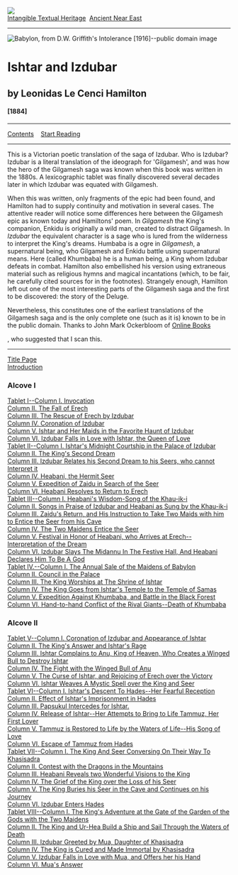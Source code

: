 [![](../../cdshop/ithlogo.png)](../../index)  
[Intangible Textual Heritage](../../index)  [Ancient Near
East](../index) 

------------------------------------------------------------------------

![Babylon, from D.W. Griffith's Intolerance \[1916\]--public domain
image](babylon.jpg)

# Ishtar and Izdubar

## by Leonidas Le Cenci Hamilton

#### \[1884\]

------------------------------------------------------------------------

[Contents](#contents)    [Start Reading](iai00)

------------------------------------------------------------------------

This is a Victorian poetic translation of the saga of Izdubar. Who is
Izdubar? Izdubar is a literal translation of the ideograph for
'Gilgamesh', and was how the hero of the Gilgamesh saga was known when
this book was written in the 1880s. A lexicographic tablet was finally
discovered several decades later in which Izdubar was equated with
Gilgamesh.

When this was written, only fragments of the epic had been found, and
Hamilton had to supply continuity and motivation in several cases. The
attentive reader will notice some differences here between the Gilgamesh
epic as known today and Hamiltons' poem. In *Gilgamesh* the King's
companion, Enkidu is originally a wild man, created to distract
Gilgamesh. In *Izdubar* the equivalent character is a sage who is lured
from the wilderness to interpret the King's dreams. Humbaba is a ogre in
*Gilgamesh*, a supernatural being, who Gilgamesh and Enkidu battle using
supernatural means. Here (called Khumbaba) he is a human being, a King
whom Izdubar defeats in combat. Hamilton also embellished his version
using extraneous material such as religious hymns and magical
incantations (which, to be fair, he carefully cited sources for in the
footnotes). Strangely enough, Hamilton left out one of the most
interesting parts of the Gilgamesh saga and the first to be discovered:
the story of the Deluge.

Nevertheless, this constitutes one of the earliest translations of the
Gilgamesh saga and is the only complete one (such as it is) known to be
in the public domain. Thanks to John Mark Ockerbloom of [Online
Books](https://digital.library.upenn.edu/books/)

, who suggested that I scan this.

<span id="contents"></span>

------------------------------------------------------------------------

[Title Page](iai00)  
[Introduction](iai01)  
<span id="section_000"></span>

### Alcove I

[Tablet I--Column I. Invocation](iai02)  
[Column II. The Fall of Erech](iai03)  
[Column III. The Rescue of Erech by Izdubar](iai04)  
[Column IV. Coronation of Izdubar](iai05)  
[Column V. Ishtar and Her Maids in the Favorite Haunt of
Izdubar](iai06)  
[Column VI. Izdubar Falls in Love with Ishtar, the Queen of
Love](iai07)  
[Tablet II--Column I. Ishtar's Midnight Courtship in the Palace of
Izdubar](iai08)  
[Column II. The King's Second Dream](iai09)  
[Column III. Izdubar Relates his Second Dream to his Seers, who cannot
Interpret it](iai10)  
[Column IV. Heabani, the Hermit Seer](iai11)  
[Column V. Expedition of Zaidu in Search of the Seer](iai12)  
[Column VI. Heabani Resolves to Return to Erech](iai13)  
[Tablet III--Column I. Heabani's Wisdom-Song of the Khau-ik-i](iai14)  
[Column II. Songs in Praise of Izdubar and Heabani as Sung by the
Khau-ik-i](iai15)  
[Column III. Zaidu's Return, and His Instruction to Take Two Maids with
him to Entice the Seer from his Cave](iai16)  
[Column IV. The Two Maidens Entice the Seer](iai17)  
[Column V. Festival in Honor of Heabani, who Arrives at
Erech--Interpretation of the Dream](iai18)  
[Column VI. Izdubar Slays The Midannu In The Festive Hall, And Heabani
Declares Him To Be A God](iai19)  
[Tablet IV.--Column I. The Annual Sale of the Maidens of
Babylon](iai20)  
[Column II. Council in the Palace](iai21)  
[Column III. The King Worships at The Shrine of Ishtar](iai22)  
[Column IV. The King Goes from Ishtar's Temple to the Temple of
Samas](iai23)  
[Column V. Expedition Against Khumbaba, and Battle in the Black
Forest](iai24)  
[Column VI. Hand-to-hand Conflict of the Rival Giants--Death of
Khumbaba](iai25)  
<span id="section_001"></span>

### Alcove II

[Tablet V--Column I. Coronation of Izdubar and Appearance of
Ishtar](iai26)  
[Column II. The King's Answer and Ishtar's Rage](iai27)  
[Column III. Ishtar Complains to Anu, King of Heaven, Who Creates a
Winged Bull to Destroy Ishtar](iai28)  
[Column IV. The Fight with the Winged Bull of Anu](iai29)  
[Column V. The Curse of Ishtar, and Rejoicing of Erech over the
Victory](iai30)  
[Column VI. Ishtar Weaves A Mystic Spell over the King and
Seer](iai31)  
[Tablet VI--Column I. Ishtar's Descent To Hades--Her Fearful
Reception](iai32)  
[Column II. Effect of Ishtar's Imprisonment in Hades](iai33)  
[Column III. Papsukul Intercedes for Ishtar.](iai34)  
[Column IV. Release of Ishtar--Her Attempts to Bring to Life Tammuz, Her
First Lover](iai35)  
[Column V. Tammuz is Restored to Life by the Waters of Life--His Song of
Love](iai36)  
[Column VI. Escape of Tammuz from Hades](iai37)  
[Tablet VII--Column I. The King And Seer Conversing On Their Way To
Khasisadra](iai38)  
[Column II. Contest with the Dragons in the Mountains](iai39)  
[Column III. Heabani Reveals two Wonderful Visions to the King](iai40)  
[Column IV. The Grief of the King over the Loss of his Seer](iai41)  
[Column V. The King Buries his Seer in the Cave and Continues on his
Journey](iai42)  
[Column VI. Izdubar Enters Hades](iai43)  
[Tablet VIII--Column I. The King's Adventure at the Gate of the Garden
of the Gods with the Two Maidens](iai44)  
[Column II. The King and Ur-Hea Build a Ship and Sail Through the Waters
of Death](iai45)  
[Column III. Izdubar Greeted by Mua, Daughter of Khasisadra](iai46)  
[Column IV. The King is Cured and Made Immortal by Khasisadra](iai47)  
[Column V. Izdubar Falls in Love with Mua, and Offers her his
Hand](iai48)  
[Column VI. Mua's Answer](iai49)  
